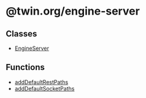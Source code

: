 # @twin.org/engine-server

## Classes

- [EngineServer](classes/EngineServer.md)

## Functions

- [addDefaultRestPaths](functions/addDefaultRestPaths.md)
- [addDefaultSocketPaths](functions/addDefaultSocketPaths.md)
